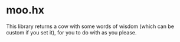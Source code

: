 # moo.hx
This library returns a cow with some words of wisdom (which can be custom if you set it), for you to do with as you please.
